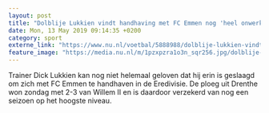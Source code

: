 ```yaml
---
layout: post
title: "Dolblije Lukkien vindt handhaving met FC Emmen nog 'heel onwerkelijk'"
date: Mon, 13 May 2019 09:14:35 +0200
category: sport
externe_link: "https://www.nu.nl/voetbal/5888988/dolblije-lukkien-vindt-handhaving-met-fc-emmen-nog-heel-onwerkelijk.html"
feature_image: "https://media.nu.nl/m/1pzxpzra1o3n_sqr256.jpg/dolblije-lukkien-vindt-handhaving-met-fc-emmen-nog-heel-onwerkelijk.jpg"
---
```


Trainer Dick Lukkien kan nog niet helemaal geloven dat hij erin is geslaagd om zich met FC Emmen te handhaven in de Eredivisie. De ploeg uit Drenthe won zondag met 2-3 van Willem II en is daardoor verzekerd van nog een seizoen op het hoogste niveau.
